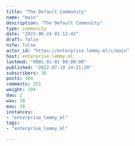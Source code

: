 ```yaml
---
title: "The Default Community" 
name: "main"
description: "The Default Community"
type: community
date: "2023-06-24 01:12:42"
draft: false
nsfw: false
actor_id: "https://enterprise.lemmy.ml/c/main"
host: enterprise.lemmy.ml
lastmod: "0001-01-01 00:00:00"
published: "2022-07-19 14:21:20"
subscribers: 30
posts: 104
comments: 251
weight: 104
dau: 2
wau: 30
mau: 38
instances:
- "enterprise_lemmy_ml"
tags: 
- "enterprise_lemmy_ml"

---
```

